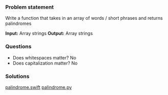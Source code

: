 ### Problem statement

Write a function that takes in an array of words / short phrases and returns palindromes

**Input:** Array strings
**Output:** Array strings

### Questions
- Does whitespaces matter? No
- Does capitalization matter? No

### Solutions
[palindrome.swift](palindrome.swift)
[palindrome.py](palindrome.py)
